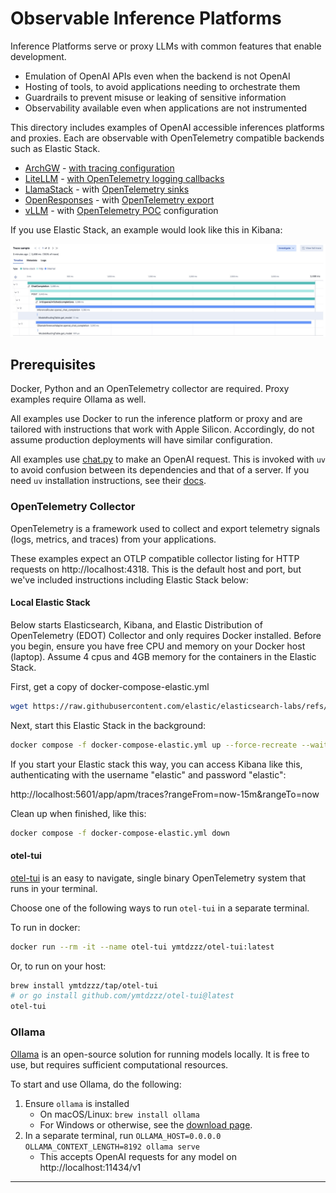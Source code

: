 # Observable Inference Platforms

Inference Platforms serve or proxy LLMs with common features that enable
development.

* Emulation of OpenAI APIs even when the backend is not OpenAI
* Hosting of tools, to avoid applications needing to orchestrate them
* Guardrails to prevent misuse or leaking of sensitive information
* Observability available even when applications are not instrumented

This directory includes examples of OpenAI accessible inferences platforms and
proxies. Each are observable with OpenTelemetry compatible backends such as
Elastic Stack.

* [ArchGW](archgw) - [with tracing configuration][archgw]
* [LiteLLM](litellm) - [with OpenTelemetry logging callbacks][litellm]
* [LlamaStack](llama-stack) - with [OpenTelemetry sinks][llama-stack]
* [OpenResponses](open-responses) - with [OpenTelemetry export][open-responses]
* [vLLM](vllm) - with [OpenTelemetry POC][vllm] configuration

If you use Elastic Stack, an example would look like this in Kibana:

![Kibana screenshot](./kibana-trace.jpg)

## Prerequisites

Docker, Python and an OpenTelemetry collector are required. Proxy examples
require Ollama as well.

All examples use Docker to run the inference platform or proxy and are tailored
with instructions that work with Apple Silicon. Accordingly, do not assume
production deployments will have similar configuration.

All examples use [chat.py](chat.py) to make an OpenAI request. This is invoked
with `uv` to avoid confusion between its dependencies and that of a server. If
you need `uv` installation instructions, see their [docs][uv].

### OpenTelemetry Collector

OpenTelemetry is a framework used to collect and export telemetry signals
(logs, metrics, and traces) from your applications.

These examples expect an OTLP compatible collector listing for HTTP requests
on http://localhost:4318. This is the default host and port, but we've included
instructions including Elastic Stack below:

#### Local Elastic Stack

Below starts Elasticsearch, Kibana, and Elastic Distribution of OpenTelemetry
(EDOT) Collector and only requires Docker installed. Before you begin, ensure
you have free CPU and memory on your Docker host (laptop). Assume 4 cpus and
4GB memory for the containers in the Elastic Stack.

First, get a copy of docker-compose-elastic.yml
```bash
wget https://raw.githubusercontent.com/elastic/elasticsearch-labs/refs/heads/main/docker/docker-compose-elastic.yml
```

Next, start this Elastic Stack in the background:
```bash
docker compose -f docker-compose-elastic.yml up --force-recreate --wait -d
```

If you start your Elastic stack  this way, you can access Kibana like this,
authenticating with the username "elastic" and password "elastic":

http://localhost:5601/app/apm/traces?rangeFrom=now-15m&rangeTo=now

Clean up when finished, like this:
```bash
docker compose -f docker-compose-elastic.yml down
```

#### otel-tui

[otel-tui][otel-tui] is an easy to navigate, single binary OpenTelemetry system
that runs in your terminal.

Choose one of the following ways to run `otel-tui` in a separate terminal.

To run in docker:
```bash
docker run --rm -it --name otel-tui ymtdzzz/otel-tui:latest
```

Or, to run on your host:
```bash
brew install ymtdzzz/tap/otel-tui
# or go install github.com/ymtdzzz/otel-tui@latest
otel-tui
```

### Ollama

[Ollama](https://ollama.com/) is an open-source solution for running models
locally. It is free to use, but requires sufficient computational resources.

To start and use Ollama, do the following:

1. Ensure `ollama` is installed
   - On macOS/Linux: `brew install ollama`
   - For Windows or otherwise, see the [download page][ollama-dl].
2. In a separate terminal, run `OLLAMA_HOST=0.0.0.0 OLLAMA_CONTEXT_LENGTH=8192 ollama serve`
   - This accepts OpenAI requests for any model on http://localhost:11434/v1

---
[archgw]: https://docs.archgw.com/guides/observability/tracing.html
[litellm]: https://llama-stack.readthedocs.io/en/latest/building_applications/telemetry.html#configuration
[llama-stack]: https://llama-stack.readthedocs.io/en/latest/building_applications/telemetry.html#telemetry
[open-responses]: https://github.com/masaic-ai-platform/docs/blob/main/openresponses/observability.mdx
[vllm]: https://github.com/vllm-project/vllm/blob/main/examples/online_serving/opentelemetry/README.md
[uv]: https://docs.astral.sh/uv/getting-started/installation/
[ollama-dl]: https://ollama.com/download
[otel-tui]: https://github.com/ymtdzzz/otel-tui
